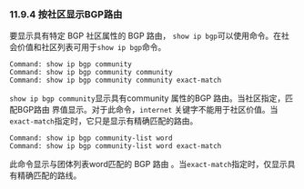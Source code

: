 ### 11.9.4 按社区显示BGP路由

要显示具有特定 BGP 社区属性的 BGP 路由， `show ip bgp`可以使用命令。在社会价值和社区列表可用于`show ip bgp`命令。

```shell
Command: show ip bgp community
Command: show ip bgp community community
Command: show ip bgp community community exact-match
```

`show ip bgp community`显示具有community 属性的BGP 路由。当社区指定，匹配BGP路由 界值显示。对于此命令，`internet` 关键字不能用于社区价值。当 `exact-match`指定时，它只是显示有精确匹配的路由。

```shell
Command: show ip bgp community-list word
Command: show ip bgp community-list word exact-match
```

此命令显示与团体列表word匹配的 BGP 路由 。当`exact-match`指定时，仅显示具有精确匹配的路线。